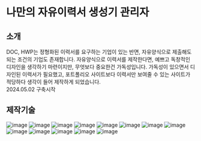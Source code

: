 # 나만의 자유이력서 생성기 관리자

## 소개

DOC, HWP는 정형화된 이력서를 요구하는 기업이 있는 반면, 자유양식으로 제출해도 되는 조건의 기업도 존재합니다.
자유양식으로 이력서를 제작한다면, 예쁘고 독창적인 디자인을 생각하기 마련이지만, 무엇보다 중요한건 가독성입니다.
가독성이 있으면서 디자인된 이력서가 필요했고, 포트폴리오 사이트보다 이력서만 보여줄 수 있는 사이트가 적당하다 생각이 들어 제작하게 되었습니다.
<br>2024.05.02 구축시작

## 제작기술

![image]({https://img.shields.io/badge/Vercel-000000?style=for-the-badge&logo=vercel&logoColor=white}")
![image]({https://img.shields.io/badge/Figma-F24E1E?style=for-the-badge&logo=figma&logoColor=white})
![image]({https://img.shields.io/badge/axios-671ddf?&style=for-the-badge&logo=axios&logoColor=white})
![image]({https://img.shields.io/badge/React-20232A?style=for-the-badge&logo=react&logoColor=61DAFB})
![image]({https://img.shields.io/badge/Tailwind_CSS-38B2AC?style=for-the-badge&logo=tailwind-css&logoColor=white})
![image]({https://img.shields.io/badge/Vite-B73BFE?style=for-the-badge&logo=vite&logoColor=FFD62E})
![image]({https://img.shields.io/badge/Visual_Studio_Code-0078D4?style=for-the-badge&logo=visual%20studio%20code&logoColor=white})
![image]({https://img.shields.io/badge/HTML5-E34F26?style=for-the-badge&logo=html5&logoColor=white})
![image]({https://img.shields.io/badge/CSS3-1572B6?style=for-the-badge&logo=css3&logoColor=white})
![image]({https://img.shields.io/badge/JavaScript-323330?style=for-the-badge&logo=javascript&logoColor=F7DF1E})
![image]({https://img.shields.io/badge/eslint-3A33D1?style=for-the-badge&logo=eslint&logoColor=white})
![image]({https://img.shields.io/badge/prettier-1A2C34?style=for-the-badge&logo=prettier&logoColor=F7BA3E})
![image]({https://img.shields.io/badge/Notion-000000?style=for-the-badge&logo=notion&logoColor=white})
